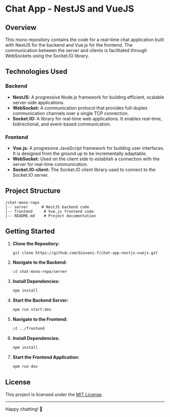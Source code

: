 # Chat App - NestJS and VueJS

## Overview

This mono repository contains the code for a real-time chat application built with NestJS for the backend and Vue.js for the frontend. The communication between the server and clients is facilitated through WebSockets using the Socket.IO library.

## Technologies Used

### Backend

- **NestJS:** A progressive Node.js framework for building efficient, scalable server-side applications.
- **WebSocket:** A communication protocol that provides full-duplex communication channels over a single TCP connection.
- **Socket.IO:** A library for real-time web applications. It enables real-time, bidirectional, and event-based communication.

### Frontend

- **Vue.js:** A progressive JavaScript framework for building user interfaces. It is designed from the ground up to be incrementally adaptable.
- **WebSocket:** Used on the client side to establish a connection with the server for real-time communication.
- **Socket.IO-client:** The Socket.IO client library used to connect to the Socket.IO server.

## Project Structure

```
/chat-mono-repo
|-- server      # NestJS backend code
|-- frontend     # Vue.js frontend code
|-- README.md    # Project documentation
```

## Getting Started

1. **Clone the Repository:**
   ```bash
   git clone https://github.com/Giovani-f/chat-app-nestjs-vuejs.git
   ```

2. **Navigate to the Backend:**
   ```bash
   cd chat-mono-repo/server
   ```

3. **Install Dependencies:**
   ```bash
   npm install
   ```

4. **Start the Backend Server:**
   ```bash
   npm run start:dev
   ```

5. **Navigate to the Frontend:**
   ```bash
   cd ../frontend
   ```

6. **Install Dependencies:**
   ```bash
   npm install
   ```

7. **Start the Frontend Application:**
   ```bash
   npm run dev
   ```



## License

This project is licensed under the [MIT License](LICENSE).

---

Happy chatting! 🚀